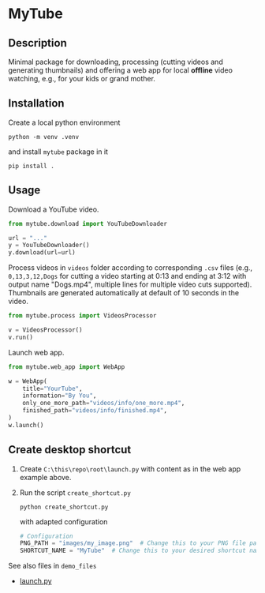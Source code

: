 # MyTube

## Description

Minimal package for downloading, processing (cutting videos and generating thumbnails) and offering a web app for local **offline** video watching, e.g., for your kids or grand mother.

## Installation 

Create a local python environment

```shell 
python -m venv .venv
```

and install `mytube` package in it

```shell
pip install .
``` 

## Usage

Download a YouTube video.

```python
from mytube.download import YouTubeDownloader

url = "..."
y = YouTubeDownloader()
y.download(url=url)
```

Process videos in `videos` folder according to corresponding `.csv` files (e.g., `0,13,3,12,Dogs` for cutting a video starting at 0:13 and ending at 3:12 with output name "Dogs.mp4", multiple lines for multiple video cuts supported). Thumbnails are generated automatically at default of 10 seconds in the video.

```python
from mytube.process import VideosProcessor

v = VideosProcessor()
v.run()
```

Launch web app.

```python
from mytube.web_app import WebApp 

w = WebApp(
    title="YourTube",
    information="By You",
    only_one_more_path="videos/info/one_more.mp4",
    finished_path="videos/info/finished.mp4",
)
w.launch()
```

## Create desktop shortcut

1. Create `C:\this\repo\root\launch.py` with content as in the web app example above.
2. Run the script `create_shortcut.py`

    ```shell
    python create_shortcut.py
    ```

    with adapted configuration

    ```python
    # Configuration
    PNG_PATH = "images/my_image.png"  # Change this to your PNG file path
    SHORTCUT_NAME = "MyTube"  # Change this to your desired shortcut name
    ```

See also files in `demo_files`

* [launch.py](./docs/demo_files/launch.py)
